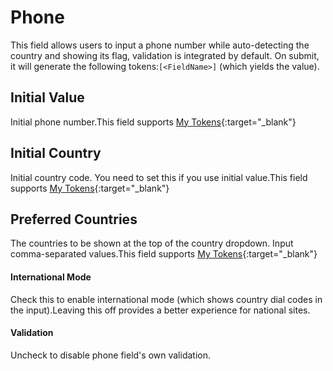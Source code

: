 # Phone

This field allows users to input a phone number while auto-detecting the country and showing its flag, validation is integrated by default. On submit, it will generate the following tokens:`[<FieldName>]` (which yields the value).

## Initial Value

Initial phone number.This field supports [My Tokens](http://www.dnnsharp.com/dnn/modules/my-custom-tokens){:target="_blank"}

## Initial Country

Initial country code. You need to set this if you use initial value.This field supports [My Tokens](http://www.dnnsharp.com/dnn/modules/my-custom-tokens){:target="_blank"}

## Preferred Countries

The countries to be shown at the top of the country dropdown. Input comma-separated values.This field supports [My Tokens](http://www.dnnsharp.com/dnn/modules/my-custom-tokens){:target="_blank"}

#### International Mode

Check this to enable international mode (which shows country dial codes in the input).Leaving this off provides a better experience for national sites.

#### Validation

Uncheck to disable phone field's own validation.